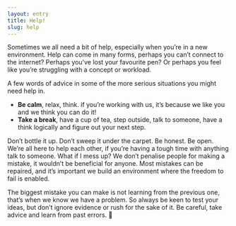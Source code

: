 ```yaml
---
layout: entry
title: Help!
slug: help
---
```


Sometimes we all need a bit of help, especially when you’re in a new environment. Help can come in many forms, perhaps you can’t connect to the internet? Perhaps you’ve lost your favourite pen? Or perhaps you feel like you’re struggling with a concept or workload.

A few words of advice in some of the more serious situations you might need help in.

 - **Be calm**, relax, think. if you’re working with us, it’s because we like you and we think you can do it!
 - **Take a break**, have a cup of tea, step outside, talk to someone, have a think logically and figure out your next step.

Don’t bottle it up. Don’t sweep it under the carpet. Be honest. Be open. We’re all here to help each other, if you’re having a tough time with anything talk to someone.
What if I mess up?
We don’t penalise people for making a mistake, it wouldn’t be beneficial for anyone. Most mistakes can be repaired, and it’s important we build an environment where the freedom to fail is enabled.

The biggest mistake you can make is not learning from the previous one, that’s when we know we have a problem. So always be keen to test your ideas, but don’t ignore evidence or rush for the sake of it. Be careful, take advice and learn from past errors.

